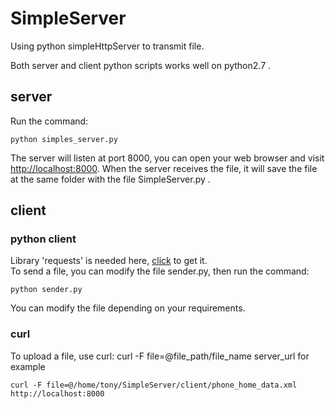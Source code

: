 # SimpleServer
Using python simpleHttpServer to transmit file.

Both server and client python scripts works well on python2.7 .
## server
Run the command:
```
python simples_server.py
```
The server will listen at port 8000, you can open your web browser and visit <http://localhost:8000>.
When the server receives the file, it will save the file at the same folder with the file SimpleServer.py .
## client
### python client
Library 'requests' is needed here, [click](http://docs.python-requests.org/en/master/user/install/#install) to get it.  
To send a file, you can modify the file sender.py, then run the command:
```
python sender.py
```

You can modify the file depending on your requirements.
### curl
To upload a file, use curl: curl -F file=@file_path/file_name server_url
for example
```
curl -F file=@/home/tony/SimpleServer/client/phone_home_data.xml http://localhost:8000
```



